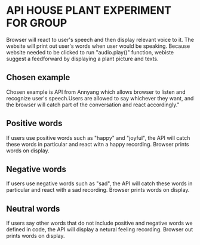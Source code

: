 # API HOUSE PLANT EXPERIMENT FOR GROUP 
Browser will react to user's speech and then display relevant voice to it. The website will print out user's words when user would be speaking. Because website needed to be clicked to run "audio.play()" function, webiste suggest a feedforward by displaying a plant picture and texts.  
## Chosen example
Chosen example is API from Annyang which allows browser to listen and recognize user's speech.Users are allowed to say whichever they want, and the browser will catch part of the conversation and react accordingly."
## Positive words 
If users use positive words such as "happy" and "joyful", the API will catch these words in particular and react witn a happy recording. Browser prints words on display. 
## Negative words
If users use negative words such as "sad", the API will catch these words in particular and react with a sad recording. Browser prints words on display. 
## Neutral words
If users say other words that do not include positive and negative words we defined in code, the API will display a netural feeling recording. Browser out prints words on display.

